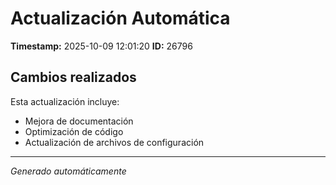 # Actualización Automática

**Timestamp:** 2025-10-09 12:01:20
**ID:** 26796

## Cambios realizados

Esta actualización incluye:
- Mejora de documentación
- Optimización de código
- Actualización de archivos de configuración

---
*Generado automáticamente*
